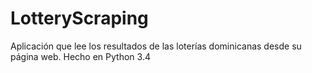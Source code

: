 # LotteryScraping
Aplicación que lee los resultados de las loterías dominicanas desde su página web. Hecho en Python 3.4
